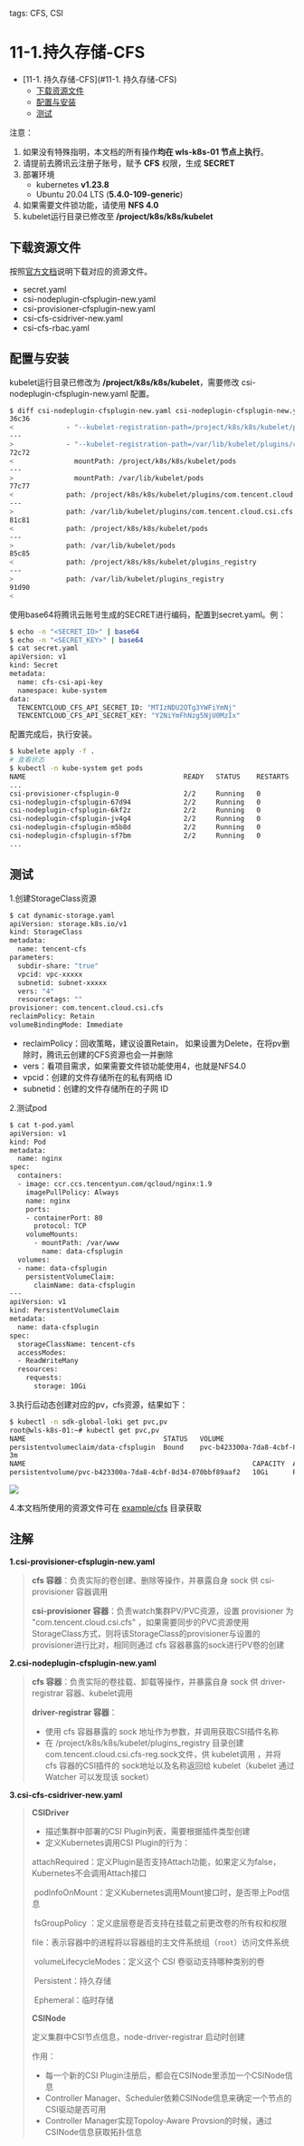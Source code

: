tags: CFS, CSI

# 11-1.持久存储-CFS

<!-- TOC -->

- [11-1. 持久存储-CFS](#11-1. 持久存储-CFS)
    - [下载资源文件](#下载资源文件)
    - [配置与安装](#配置与安装)
    - [测试](#测试)

<!-- /TOC -->

注意：
1. 如果没有特殊指明，本文档的所有操作**均在 wls-k8s-01 节点上执行**。
2. 请提前去腾讯云注册子账号，赋予 **CFS** 权限，生成 **SECRET**
3. 部署环境
   - kubernetes **v1.23.8**
   - Ubuntu 20.04 LTS (**5.4.0-109-generic**)
4. 如果需要文件锁功能，请使用 **NFS 4.0** 
5. kubelet运行目录已修改至 **/project/k8s/k8s/kubelet**

## 下载资源文件

按照[官方文档](https://github.com/TencentCloud/kubernetes-csi-tencentcloud/blob/master/docs/README_CFS.md)说明下载对应的资源文件。

- secret.yaml
- csi-nodeplugin-cfsplugin-new.yaml
- csi-provisioner-cfsplugin-new.yaml
- csi-cfs-csidriver-new.yaml
- csi-cfs-rbac.yaml

## 配置与安装

kubelet运行目录已修改为 **/project/k8s/k8s/kubelet**，需要修改 csi-nodeplugin-cfsplugin-new.yaml 配置。

``` bash
$ diff csi-nodeplugin-cfsplugin-new.yaml csi-nodeplugin-cfsplugin-new.yaml.back
36c36
<             - "--kubelet-registration-path=/project/k8s/k8s/kubelet/plugins/com.tencent.cloud.csi.cfs/csi.sock"
---
>             - "--kubelet-registration-path=/var/lib/kubelet/plugins/com.tencent.cloud.csi.cfs/csi.sock"
72c72
<               mountPath: /project/k8s/k8s/kubelet/pods
---
>               mountPath: /var/lib/kubelet/pods
77c77
<             path: /project/k8s/k8s/kubelet/plugins/com.tencent.cloud.csi.cfs
---
>             path: /var/lib/kubelet/plugins/com.tencent.cloud.csi.cfs
81c81
<             path: /project/k8s/k8s/kubelet/pods
---
>             path: /var/lib/kubelet/pods
85c85
<             path: /project/k8s/k8s/kubelet/plugins_registry
---
>             path: /var/lib/kubelet/plugins_registry
91d90
< 
```

使用base64将腾讯云账号生成的SECRET进行编码，配置到secret.yaml。例：

``` bash
$ echo -n "<SECRET_ID>" | base64
$ echo -n "<SECRET_KEY>" | base64
$ cat secret.yaml
apiVersion: v1
kind: Secret
metadata:
  name: cfs-csi-api-key
  namespace: kube-system
data:
  TENCENTCLOUD_CFS_API_SECRET_ID: "MTIzNDU2OTg3YWFiYmNj"
  TENCENTCLOUD_CFS_API_SECRET_KEY: "Y2NiYmFhNzg5NjU0MzIx"
```

配置完成后，执行安装。

```bash
$ kubelete apply -f .
# 查看状态
$ kubectl -n kube-system get pods
NAME                                       READY   STATUS    RESTARTS       AGE
...
csi-provisioner-cfsplugin-0                2/2     Running   0              22h
csi-nodeplugin-cfsplugin-67d94             2/2     Running   0              16h
csi-nodeplugin-cfsplugin-6kf2z             2/2     Running   0              16h
csi-nodeplugin-cfsplugin-jv4g4             2/2     Running   0              16h
csi-nodeplugin-cfsplugin-m5b8d             2/2     Running   0              16h
csi-nodeplugin-cfsplugin-sf7bm             2/2     Running   0              16h
...
```

## 测试

1.创建StorageClass资源

``` bash
$ cat dynamic-storage.yaml
apiVersion: storage.k8s.io/v1
kind: StorageClass
metadata:
  name: tencent-cfs
parameters:
  subdir-share: "true" 
  vpcid: vpc-xxxxx
  subnetid: subnet-xxxxx
  vers: "4"
  resourcetags: ""
provisioner: com.tencent.cloud.csi.cfs
reclaimPolicy: Retain
volumeBindingMode: Immediate
```

- reclaimPolicy：回收策略，建议设置Retain， 如果设置为Delete，在将pv删除时，腾讯云创建的CFS资源也会一并删除
- vers：看项目需求，如果需要文件锁功能使用4，也就是NFS4.0
- vpcid：创建的文件存储所在的私有网络 ID
- subnetid：创建的文件存储所在的子网 ID

2.测试pod

``` bash
$ cat t-pod.yaml
apiVersion: v1
kind: Pod
metadata:
  name: nginx
spec:
  containers:
  - image: ccr.ccs.tencentyun.com/qcloud/nginx:1.9
    imagePullPolicy: Always
    name: nginx
    ports:
    - containerPort: 80
      protocol: TCP
    volumeMounts:
      - mountPath: /var/www
        name: data-cfsplugin
  volumes:
  - name: data-cfsplugin
    persistentVolumeClaim:
      claimName: data-cfsplugin
---
apiVersion: v1
kind: PersistentVolumeClaim
metadata:
  name: data-cfsplugin
spec:
  storageClassName: tencent-cfs
  accessModes:
  - ReadWriteMany
  resources:
    requests:
      storage: 10Gi
```

3.执行后动态创建对应的pv，cfs资源，结果如下：

```bash
$ kubectl -n sdk-global-loki get pvc,pv
root@wls-k8s-01:~# kubectl get pvc,pv
NAME                                  STATUS   VOLUME                                     CAPACITY  ACCESS MODES  STORAGECLASS   AGE
persistentvolumeclaim/data-cfsplugin  Bound    pvc-b423300a-7da8-4cbf-8d34-070bbf89aaf2   10Gi      RWO           tencent-cfs 
3m
NAME                                                        CAPACITY  ACCESS MODES   RECLAIM POLICY  STATUS   CLAIM                                           STORAGECLASS      REASON   AGE
persistentvolume/pvc-b423300a-7da8-4cbf-8d34-070bbf89aaf2   10Gi      RWO            Retain          Bound    default/data-cfsplugin                     tencent-cfs                19h
```

![](./images/cfs.png)



4.本文档所使用的资源文件可在 [example/cfs](./example/cfs) 目录获取



## 注解

**1.csi-provisioner-cfsplugin-new.yaml**

>   **cfs 容器**：负责实际的卷创建、删除等操作，并暴露自身 sock 供 csi-provisioner 容器调用
>
>   **csi-provisioner 容器**：负责watch集群PV/PVC资源，设置 provisioner 为 "com.tencent.cloud.csi.cfs" ，如果需要同步的PVC资源使用StorageClass方式，则将该StorageClass的provisioner与设置的provisioner进行比对，相同则通过 cfs 容器暴露的sock进行PV卷的创建

**2.csi-nodeplugin-cfsplugin-new.yaml**

>    **cfs 容器**：负责实际的卷挂载、卸载等操作，并暴露自身 sock 供 driver-registrar 容器、kubelet调用
>
>    **driver-registrar 容器**：
>
> -  使用 cfs 容器暴露的 sock 地址作为参数，并调用获取CSI插件名称
> -   在 /project/k8s/k8s/kubelet/plugins_registry 目录创建 com.tencent.cloud.csi.cfs-reg.sock文件，供 kubelet调用 ，并将 cfs 容器的CSI插件的 sock地址以及名称返回给 kubelet（kubelet 通过 Watcher 可以发现该 socket）

**3.csi-cfs-csidriver-new.yaml**

> **CSIDriver**
>
> - 描述集群中部署的CSI Plugin列表，需要根据插件类型创建
> - 定义Kubernetes调用CSI Plugin的行为：
>
> ​       attachRequired：定义Plugin是否支持Attach功能，如果定义为false，Kubernetes不会调用Attach接口
>
> ​       podInfoOnMount：定义Kubernetes调用Mount接口时，是否带上Pod信息
>
> ​       fsGroupPolicy ：定义底层卷是否支持在挂载之前更改卷的所有权和权限
>
> ​              file：表示容器中的进程将以容器组的主文件系统组（`root`）访问文件系统
>
> ​       volumeLifecycleModes：定义这个 CSI 卷驱动支持哪种类别的卷
>
> ​             Persistent：持久存储
>
> ​            Ephemeral：临时存储
>
> 
>
> **CSINode**
>
> 定义集群中CSI节点信息，node-driver-registrar 启动时创建
>
> 作用：
>
> - 每一个新的CSI Plugin注册后，都会在CSINode里添加一个CSINode信息
> - Controller Manager、Scheduler依赖CSINode信息来确定一个节点的CSI驱动是否可用
> - Controller Manager实现Topoloy-Aware Provsion的时候，通过CSINode信息获取拓扑信息

